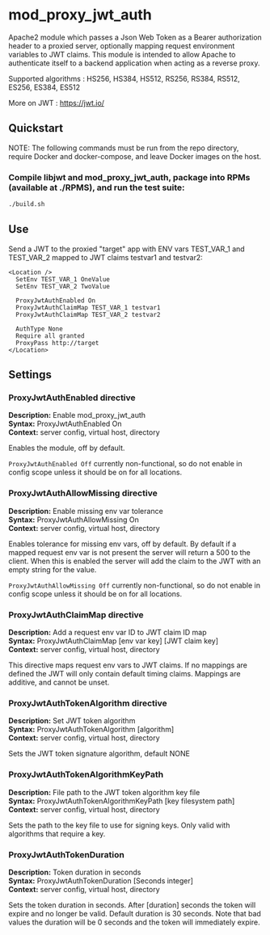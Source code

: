 mod_proxy_jwt_auth
===================

Apache2 module which passes a Json Web Token as a Bearer authorization header to a proxied server, optionally mapping request environment variables to JWT claims.
This module is intended to allow Apache to authenticate itself to a backend application when acting as a reverse proxy.

Supported algorithms : HS256, HS384, HS512, RS256, RS384, RS512, ES256, ES384, ES512

More on JWT : https://jwt.io/

Quickstart
----------

NOTE: The following commands must be run from the repo directory, require Docker and docker-compose, and leave Docker images on the host.

### Compile libjwt and mod_proxy_jwt_auth, package into RPMs (available at ./RPMS), and run the test suite:

```bash
./build.sh
```

Use
---

Send a JWT to the proxied "target" app with ENV vars TEST_VAR_1 and TEST_VAR_2 mapped to JWT claims testvar1 and testvar2:

```
<Location />
  SetEnv TEST_VAR_1 OneValue
  SetEnv TEST_VAR_2 TwoValue

  ProxyJwtAuthEnabled On
  ProxyJwtAuthClaimMap TEST_VAR_1 testvar1
  ProxyJwtAuthClaimMap TEST_VAR_2 testvar2

  AuthType None
  Require all granted
  ProxyPass http://target
</Location>
```

Settings
--------

### ProxyJwtAuthEnabled directive
**Description:** Enable mod_proxy_jwt_auth  
**Syntax:** ProxyJwtAuthEnabled On  
**Context:** server config, virtual host, directory  

Enables the module, off by default.

`ProxyJwtAuthEnabled Off` currently non-functional, so do not enable in config scope unless it should be on for all locations.

### ProxyJwtAuthAllowMissing directive
**Description:** Enable missing env var tolerance  
**Syntax:** ProxyJwtAuthAllowMissing On  
**Context:** server config, virtual host, directory  

Enables tolerance for missing env vars, off by default.
By default if a mapped request env var is not present the server will return a 500 to the client.
When this is enabled the server will add the claim to the JWT with an empty string for the value.

`ProxyJwtAuthAllowMissing Off` currently non-functional, so do not enable in config scope unless it should be on for all locations.

### ProxyJwtAuthClaimMap directive
**Description:** Add a request env var ID to JWT claim ID map  
**Syntax:** ProxyJwtAuthClaimMap [env var key] [JWT claim key]  
**Context:** server config, virtual host, directory  

This directive maps request env vars to JWT claims.
If no mappings are defined the JWT will only contain default timing claims.
Mappings are additive, and cannot be unset.

### ProxyJwtAuthTokenAlgorithm directive
**Description:** Set JWT token algorithm  
**Syntax:** ProxyJwtAuthTokenAlgorithm [algorithm]  
**Context:** server config, virtual host, directory  

Sets the JWT token signature algorithm, default NONE

### ProxyJwtAuthTokenAlgorithmKeyPath
**Description:** File path to the JWT token algorithm key file  
**Syntax:** ProxyJwtAuthTokenAlgorithmKeyPath [key filesystem path]  
**Context:** server config, virtual host, directory  

Sets the path to the key file to use for signing keys.
Only valid with algorithms that require a key.

### ProxyJwtAuthTokenDuration
**Description:** Token duration in seconds  
**Syntax:** ProxyJwtAuthTokenDuration [Seconds integer]  
**Context:** server config, virtual host, directory  

Sets the token duration in seconds.
After [duration] seconds the token will expire and no longer be valid.
Default duration is 30 seconds.
Note that bad values the duration will be 0 seconds and the token will immediately expire.
